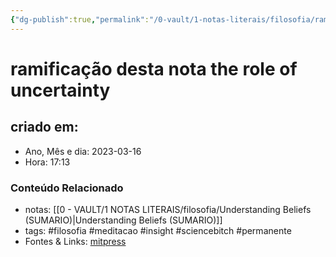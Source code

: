 ```yaml
---
{"dg-publish":true,"permalink":"/0-vault/1-notas-literais/filosofia/ramificacao-desta-nota-the-role-of-uncertainty/","title":"ramificação desta nota the role of uncertainty","tags":["filosofia","meditacao","insight","sciencebitch","permanente"],"dgHomeLink":true,"dgShowLocalGraph":true,"dgShowFileTree":true,"noteIcon":""}
---
```



# ramificação desta nota the role of uncertainty

## criado em: 

- Ano, Mês e dia: 2023-03-16
- Hora: 17:13

### Conteúdo Relacionado

- notas: [[0 - VAULT/1 NOTAS LITERAIS/filosofia/Understanding Beliefs (SUMARIO)\|Understanding Beliefs (SUMARIO)]]
- tags: #filosofia #meditacao #insight #sciencebitch #permanente
- Fontes & Links: [mitpress](https://mitpress.mit.edu/9780262526432/understanding-beliefs/)